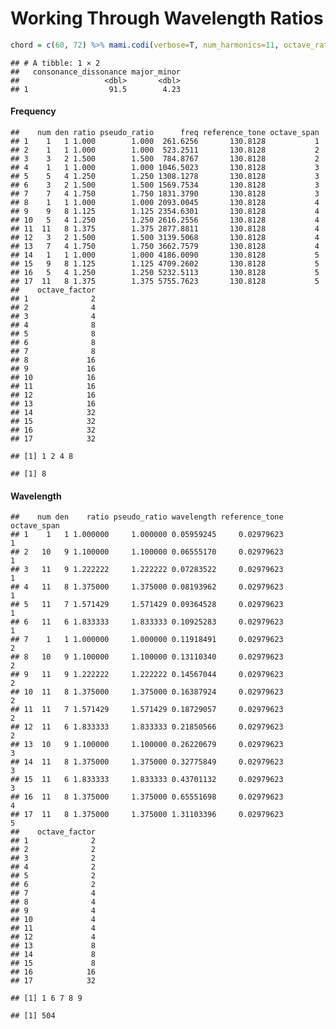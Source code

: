 Working Through Wavelength Ratios
================

``` r
chord = c(60, 72) %>% mami.codi(verbose=T, num_harmonics=11, octave_ratio=2.0)
```

    ## # A tibble: 1 × 2
    ##   consonance_dissonance major_minor
    ##                   <dbl>       <dbl>
    ## 1                  91.5        4.23

#### Frequency

    ##    num den ratio pseudo_ratio      freq reference_tone octave_span
    ## 1    1   1 1.000        1.000  261.6256       130.8128           1
    ## 2    1   1 1.000        1.000  523.2511       130.8128           2
    ## 3    3   2 1.500        1.500  784.8767       130.8128           2
    ## 4    1   1 1.000        1.000 1046.5023       130.8128           3
    ## 5    5   4 1.250        1.250 1308.1278       130.8128           3
    ## 6    3   2 1.500        1.500 1569.7534       130.8128           3
    ## 7    7   4 1.750        1.750 1831.3790       130.8128           3
    ## 8    1   1 1.000        1.000 2093.0045       130.8128           4
    ## 9    9   8 1.125        1.125 2354.6301       130.8128           4
    ## 10   5   4 1.250        1.250 2616.2556       130.8128           4
    ## 11  11   8 1.375        1.375 2877.8811       130.8128           4
    ## 12   3   2 1.500        1.500 3139.5068       130.8128           4
    ## 13   7   4 1.750        1.750 3662.7579       130.8128           4
    ## 14   1   1 1.000        1.000 4186.0090       130.8128           5
    ## 15   9   8 1.125        1.125 4709.2602       130.8128           5
    ## 16   5   4 1.250        1.250 5232.5113       130.8128           5
    ## 17  11   8 1.375        1.375 5755.7623       130.8128           5
    ##    octave_factor
    ## 1              2
    ## 2              4
    ## 3              4
    ## 4              8
    ## 5              8
    ## 6              8
    ## 7              8
    ## 8             16
    ## 9             16
    ## 10            16
    ## 11            16
    ## 12            16
    ## 13            16
    ## 14            32
    ## 15            32
    ## 16            32
    ## 17            32

    ## [1] 1 2 4 8

    ## [1] 8

#### Wavelength

    ##    num den    ratio pseudo_ratio wavelength reference_tone octave_span
    ## 1    1   1 1.000000     1.000000 0.05959245     0.02979623           1
    ## 2   10   9 1.100000     1.100000 0.06555170     0.02979623           1
    ## 3   11   9 1.222222     1.222222 0.07283522     0.02979623           1
    ## 4   11   8 1.375000     1.375000 0.08193962     0.02979623           1
    ## 5   11   7 1.571429     1.571429 0.09364528     0.02979623           1
    ## 6   11   6 1.833333     1.833333 0.10925283     0.02979623           1
    ## 7    1   1 1.000000     1.000000 0.11918491     0.02979623           2
    ## 8   10   9 1.100000     1.100000 0.13110340     0.02979623           2
    ## 9   11   9 1.222222     1.222222 0.14567044     0.02979623           2
    ## 10  11   8 1.375000     1.375000 0.16387924     0.02979623           2
    ## 11  11   7 1.571429     1.571429 0.18729057     0.02979623           2
    ## 12  11   6 1.833333     1.833333 0.21850566     0.02979623           2
    ## 13  10   9 1.100000     1.100000 0.26220679     0.02979623           3
    ## 14  11   8 1.375000     1.375000 0.32775849     0.02979623           3
    ## 15  11   6 1.833333     1.833333 0.43701132     0.02979623           3
    ## 16  11   8 1.375000     1.375000 0.65551698     0.02979623           4
    ## 17  11   8 1.375000     1.375000 1.31103396     0.02979623           5
    ##    octave_factor
    ## 1              2
    ## 2              2
    ## 3              2
    ## 4              2
    ## 5              2
    ## 6              2
    ## 7              4
    ## 8              4
    ## 9              4
    ## 10             4
    ## 11             4
    ## 12             4
    ## 13             8
    ## 14             8
    ## 15             8
    ## 16            16
    ## 17            32

    ## [1] 1 6 7 8 9

    ## [1] 504

